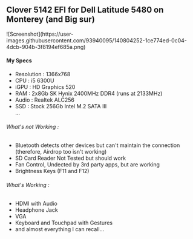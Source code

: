 <h2>Clover 5142 EFI for Dell Latitude 5480 on Monterey (and Big sur)</h2>
![Screenshot](https://user-images.githubusercontent.com/93940095/140804252-1ce774ed-0c04-4dcb-904b-3f8194ef685a.png)
 <br>
<h4>My Specs</h4>
<ul>
 <li>Resolution : 1366x768</li>
 <li>CPU : i5 6300U</li>
 <li>iGPU : HD Graphics 520</li>
 <li>RAM : 2x8Gb SK Hynix 2400MHz DDR4 (runs at 2133MHz)</li>
 <li>Audio : Realtek ALC256</li>
 <li>SSD : Stock 256Gb Intel M.2 SATA III</li>
 ...
</ul>
<h6>What's not Working :</h6>
<ul>
 <li>Bluetooth detects other devices but can't maintain the connection (therefore, Airdrop too isn't working)</li>
 <li>SD Card Reader Not Tested but should work</li>
 <li>Fan Control, Undected by 3rd party apps, but are working</li>
 <li>Brightness Keys (F11 and F12)</li>
</ul>
<h6>What's Working :</h6>
<ul>
  <li>HDMI with Audio</li>
  <li>Headphone Jack</li>
  <li>VGA</li>
  <li>Keyboard and Touchpad with Gestures</li>
  <li>and almost everything I can recall...</li>
</ul>


